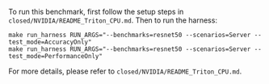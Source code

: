To run this benchmark, first follow the setup steps in `closed/NVIDIA/README_Triton_CPU.md`. Then to run the harness:

```
make run_harness RUN_ARGS="--benchmarks=resnet50 --scenarios=Server --test_mode=AccuracyOnly"
make run_harness RUN_ARGS="--benchmarks=resnet50 --scenarios=Server --test_mode=PerformanceOnly"
```

For more details, please refer to `closed/NVIDIA/README_Triton_CPU.md`.